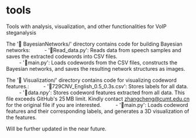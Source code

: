 # tools
Tools with analysis, visualization, and other functionalities for VoIP steganalysis

The '📁 BayesianNetworks/' directory contains code for building Bayesian networks:
&nbsp;&nbsp;&nbsp;&nbsp;&nbsp;&nbsp;&nbsp;&nbsp; - '📄Read_data.py': Reads data from speech samples and saves the extracted codewords into CSV files.  
&nbsp;&nbsp;&nbsp;&nbsp;&nbsp;&nbsp;&nbsp;&nbsp; - '📄main.py': Loads codewords from the CSV files, constructs the Bayesian networks, and saves the resulting network structures as images.

The '📁 Visualization/' directory contains code for visualizing codeword features.:
&nbsp;&nbsp;&nbsp;&nbsp;&nbsp;&nbsp;&nbsp;&nbsp; - '📄729CNV_English_0.5_0.3s.csv': Stores labels for all data.
&nbsp;&nbsp;&nbsp;&nbsp;&nbsp;&nbsp;&nbsp;&nbsp; - '📄data.npy': Stores codeword features extracted from all data. This file exceeds GitHub's 25 MB limit. Kindly contact zhangcheng@cumt.edu.cn for the original file if you are interested.
&nbsp;&nbsp;&nbsp;&nbsp;&nbsp;&nbsp;&nbsp;&nbsp; - '📄main.py': Loads codeword features and their corresponding labels, and generates a 3D visualization of the features.


Will be further updated in the near future.
